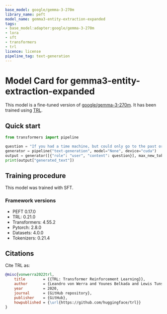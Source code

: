 ```yaml
---
base_model: google/gemma-3-270m
library_name: peft
model_name: gemma3-entity-extraction-expanded
tags:
- base_model:adapter:google/gemma-3-270m
- lora
- sft
- transformers
- trl
licence: license
pipeline_tag: text-generation
---
```


# Model Card for gemma3-entity-extraction-expanded

This model is a fine-tuned version of [google/gemma-3-270m](https://huggingface.co/google/gemma-3-270m).
It has been trained using [TRL](https://github.com/huggingface/trl).

## Quick start

```python
from transformers import pipeline

question = "If you had a time machine, but could only go to the past or the future once and never return, which would you choose and why?"
generator = pipeline("text-generation", model="None", device="cuda")
output = generator([{"role": "user", "content": question}], max_new_tokens=128, return_full_text=False)[0]
print(output["generated_text"])
```

## Training procedure

 


This model was trained with SFT.

### Framework versions

- PEFT 0.17.0
- TRL: 0.21.0
- Transformers: 4.55.2
- Pytorch: 2.8.0
- Datasets: 4.0.0
- Tokenizers: 0.21.4

## Citations



Cite TRL as:
    
```bibtex
@misc{vonwerra2022trl,
	title        = {{TRL: Transformer Reinforcement Learning}},
	author       = {Leandro von Werra and Younes Belkada and Lewis Tunstall and Edward Beeching and Tristan Thrush and Nathan Lambert and Shengyi Huang and Kashif Rasul and Quentin Gallou{\'e}dec},
	year         = 2020,
	journal      = {GitHub repository},
	publisher    = {GitHub},
	howpublished = {\url{https://github.com/huggingface/trl}}
}
```